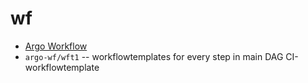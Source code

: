 # wf
 - [Argo Workflow](https://argoproj.github.io/argo-workflows/)
 - `argo-wf/wft1` -- workflowtemplates for every step in main DAG CI-workflowtemplate
